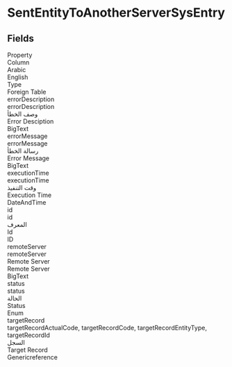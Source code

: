 # SentEntityToAnotherServerSysEntry

<ContentFilter/>

<div class='searchable'>

## Fields

<div class="row header-row">
<div class="cell">Property</div>
<div class="cell">Column</div>
<div class="cell">Arabic</div>
<div class="cell">English</div>
<div class="cell">Type</div>
<div class="cell">Foreign Table</div>
</div><div class="row searchable" id="errorDescription">
<div class="cell" data-label="Property">errorDescription</div>
<div class="cell" data-label="Column">errorDescription</div>
<div class="cell" data-label="Arabic">وصف الخطأ</div>
<div class="cell" data-label="English">Error Desciption</div>
<div class="cell" data-label="Type">BigText</div>

</div>

<div class="row searchable" id="errorMessage">
<div class="cell" data-label="Property">errorMessage</div>
<div class="cell" data-label="Column">errorMessage</div>
<div class="cell" data-label="Arabic">رسالة الخطأ</div>
<div class="cell" data-label="English">Error Message</div>
<div class="cell" data-label="Type">BigText</div>

</div>

<div class="row searchable" id="executionTime">
<div class="cell" data-label="Property">executionTime</div>
<div class="cell" data-label="Column">executionTime</div>
<div class="cell" data-label="Arabic">وقت التنفيذ</div>
<div class="cell" data-label="English">Execution Time</div>
<div class="cell" data-label="Type">DateAndTime</div>

</div>

<div class="row searchable" id="id">
<div class="cell" data-label="Property">id</div>
<div class="cell" data-label="Column">id</div>
<div class="cell" data-label="Arabic">المعرف</div>
<div class="cell" data-label="English">Id</div>
<div class="cell" data-label="Type">ID</div>

</div>

<div class="row searchable" id="remoteServer">
<div class="cell" data-label="Property">remoteServer</div>
<div class="cell" data-label="Column">remoteServer</div>
<div class="cell" data-label="Arabic">Remote Server</div>
<div class="cell" data-label="English">Remote Server</div>
<div class="cell" data-label="Type">BigText</div>

</div>

<div class="row searchable" id="status">
<div class="cell" data-label="Property">status</div>
<div class="cell" data-label="Column">status</div>
<div class="cell" data-label="Arabic">الحالة</div>
<div class="cell" data-label="English">Status</div>
<div class="cell" data-label="Type">Enum</div>

</div>

<div class="row searchable" id="targetRecord">
<div class="cell" data-label="Property">targetRecord</div>
<div class="cell gen-ref-column" data-label="Column">targetRecordActualCode,  targetRecordCode,  targetRecordEntityType,  targetRecordId</div>
<div class="cell" data-label="Arabic">السجل</div>
<div class="cell" data-label="English">Target Record</div>
<div class="cell" data-label="Type">Genericreference</div>

</div>


</div>


